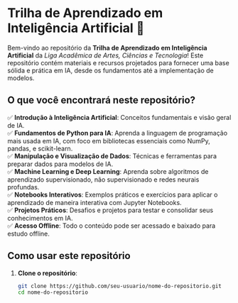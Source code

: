 # Trilha de Aprendizado em Inteligência Artificial 🚀

Bem-vindo ao repositório da **Trilha de Aprendizado em Inteligência Artificial** da *Liga Acadêmica de Artes, Ciências e Tecnologia*! Este repositório contém materiais e recursos projetados para fornecer uma base sólida e prática em IA, desde os fundamentos até a implementação de modelos.

## O que você encontrará neste repositório?

✅ **Introdução à Inteligência Artificial**: Conceitos fundamentais e visão geral de IA.  
✅ **Fundamentos de Python para IA**: Aprenda a linguagem de programação mais usada em IA, com foco em bibliotecas essenciais como NumPy, pandas, e scikit-learn.  
✅ **Manipulação e Visualização de Dados**: Técnicas e ferramentas para preparar dados para modelos de IA.  
✅ **Machine Learning e Deep Learning**: Aprenda sobre algoritmos de aprendizado supervisionado, não supervisionado e redes neurais profundas.  
✅ **Notebooks Interativos**: Exemplos práticos e exercícios para aplicar o aprendizado de maneira interativa com Jupyter Notebooks.  
✅ **Projetos Práticos**: Desafios e projetos para testar e consolidar seus conhecimentos em IA.  
✅ **Acesso Offline**: Todo o conteúdo pode ser acessado e baixado para estudo offline.  

## Como usar este repositório

1. **Clone o repositório**:
   ```bash
   git clone https://github.com/seu-usuario/nome-do-repositorio.git
   cd nome-do-repositorio
